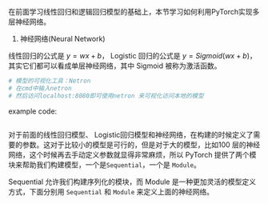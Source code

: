在前面学习线性回归和逻辑回归模型的基础上，本节学习如何利用PyTorch实现多层神经网络。
1. 神经网络(Neural Network)

线性回归的公式是 $y = w x + b$， Logistic 回归的公式是 $y = Sigmoid(w x + b)$，其实它们都可以看成单层神经网络，其中 Sigmoid 被称为激活函数。

```python
# 模型的可视化工具：Netron
# 在cmd中输入netron   
# 然后访问localhost:8080即可使用netron 来可视化访问本地的模型
```

example code: 
```python

```


对于前面的线性回归模型、 Logistic回归模型和神经网络，在构建的时候定义了需要的参数。这对于比较小的模型是可行的，但是对于大的模型，比如100 层的神经网络，这个时候再去手动定义参数就显得非常麻烦，所以 PyTorch 提供了两个模块来帮助我们构建模型，一个是`Sequential`，一个是 `Module`。

Sequential 允许我们构建序列化的模块，而 Module 是一种更加灵活的模型定义方式，下面分别用 `Sequential` 和 `Module` 来定义上面的神经网络。
